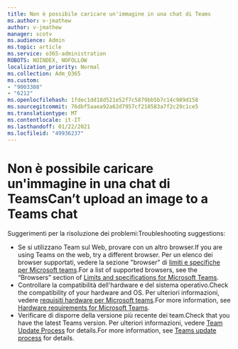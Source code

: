 ```yaml
---
title: Non è possibile caricare un'immagine in una chat di Teams
ms.author: v-jmathew
author: v-jmathew
manager: scotv
ms.audience: Admin
ms.topic: article
ms.service: o365-administration
ROBOTS: NOINDEX, NOFOLLOW
localization_priority: Normal
ms.collection: Adm_O365
ms.custom:
- "9003308"
- "6212"
ms.openlocfilehash: 1fdec1dd18d521e52f7c5879bb5b7c14c989d158
ms.sourcegitcommit: 76dbf5aaea92a62d7957cf210583a7f2c29c1ce5
ms.translationtype: MT
ms.contentlocale: it-IT
ms.lasthandoff: 01/22/2021
ms.locfileid: "49936237"
---
```

# <a name="cant-upload-an-image-to-a-teams-chat"></a><span data-ttu-id="09184-102">Non è possibile caricare un'immagine in una chat di Teams</span><span class="sxs-lookup"><span data-stu-id="09184-102">Can’t upload an image to a Teams chat</span></span>

<span data-ttu-id="09184-103">Suggerimenti per la risoluzione dei problemi:</span><span class="sxs-lookup"><span data-stu-id="09184-103">Troubleshooting suggestions:</span></span>

- <span data-ttu-id="09184-104">Se si utilizzano Team sul Web, provare con un altro browser.</span><span class="sxs-lookup"><span data-stu-id="09184-104">If you are using Teams on the web, try a different browser.</span></span> <span data-ttu-id="09184-105">Per un elenco dei browser supportati, vedere la sezione "browser" di [limiti e specifiche per Microsoft teams](https://docs.microsoft.com/microsoftteams/limits-specifications-teams).</span><span class="sxs-lookup"><span data-stu-id="09184-105">For a list of supported browsers, see the “Browsers” section of [Limits and specifications for Microsoft Teams](https://docs.microsoft.com/microsoftteams/limits-specifications-teams).</span></span>
- <span data-ttu-id="09184-106">Controllare la compatibilità dell'hardware e del sistema operativo.</span><span class="sxs-lookup"><span data-stu-id="09184-106">Check the compatibility of your hardware and OS.</span></span> <span data-ttu-id="09184-107">Per ulteriori informazioni, vedere [requisiti hardware per Microsoft teams](https://docs.microsoft.com/microsoftteams/hardware-requirements-for-the-teams-app).</span><span class="sxs-lookup"><span data-stu-id="09184-107">For more information, see [Hardware requirements for Microsoft Teams](https://docs.microsoft.com/microsoftteams/hardware-requirements-for-the-teams-app).</span></span>
- <span data-ttu-id="09184-108">Verificare di disporre della versione più recente dei team.</span><span class="sxs-lookup"><span data-stu-id="09184-108">Check that you have the latest Teams version.</span></span> <span data-ttu-id="09184-109">Per ulteriori informazioni, vedere [Team Update Process](https://docs.microsoft.com/microsoftteams/teams-client-update) for details.</span><span class="sxs-lookup"><span data-stu-id="09184-109">For more information, see [Teams update process](https://docs.microsoft.com/microsoftteams/teams-client-update) for details.</span></span>
